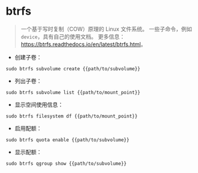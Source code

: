 # btrfs

> 一个基于写时复制（COW）原理的 Linux 文件系统。
> 一些子命令，例如 `device`，具有自己的使用文档。
> 更多信息：<https://btrfs.readthedocs.io/en/latest/btrfs.html>。

- 创建子卷：

`sudo btrfs subvolume create {{path/to/subvolume}}`

- 列出子卷：

`sudo btrfs subvolume list {{path/to/mount_point}}`

- 显示空间使用信息：

`sudo btrfs filesystem df {{path/to/mount_point}}`

- 启用配额：

`sudo btrfs quota enable {{path/to/subvolume}}`

- 显示配额：

`sudo btrfs qgroup show {{path/to/subvolume}}`